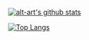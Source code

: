 [![alt-art's github stats](https://github-readme-stats.vercel.app/api?username=alt-art&count_private=true&show_icons=true&theme=dracula)](https://github.com/alt-art)

[![Top Langs](https://github-readme-stats.vercel.app/api/top-langs/?username=alt-art&theme=dracula)](https://github.com/anuraghazra/github-readme-stats)
<!--
**alt-art/alt-art** is a ✨ _special_ ✨ repository because its `README.md` (this file) appears on your GitHub profile.

Here are some ideas to get you started:

- 🔭 I’m currently working on ...
- 🌱 I’m currently learning ...
- 👯 I’m looking to collaborate on ...
- 🤔 I’m looking for help with ...
- 💬 Ask me about ...
- 📫 How to reach me: ...
- 😄 Pronouns: ...
- ⚡ Fun fact: ...
-->
